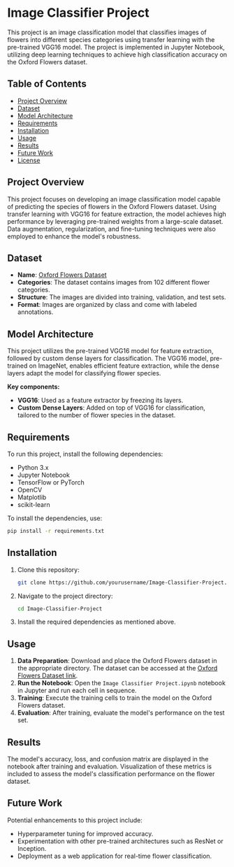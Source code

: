 # Image Classifier Project

This project is an image classification model that classifies images of flowers into different species categories using transfer learning with the pre-trained VGG16 model. The project is implemented in Jupyter Notebook, utilizing deep learning techniques to achieve high classification accuracy on the Oxford Flowers dataset.

## Table of Contents

- [Project Overview](#project-overview)
- [Dataset](#dataset)
- [Model Architecture](#model-architecture)
- [Requirements](#requirements)
- [Installation](#installation)
- [Usage](#usage)
- [Results](#results)
- [Future Work](#future-work)
- [License](#license)

## Project Overview

This project focuses on developing an image classification model capable of predicting the species of flowers in the Oxford Flowers dataset. Using transfer learning with VGG16 for feature extraction, the model achieves high performance by leveraging pre-trained weights from a large-scale dataset. Data augmentation, regularization, and fine-tuning techniques were also employed to enhance the model's robustness.

## Dataset

- **Name**: [Oxford Flowers Dataset](https://www.robots.ox.ac.uk/~vgg/data/flowers/)
- **Categories**: The dataset contains images from 102 different flower categories.
- **Structure**: The images are divided into training, validation, and test sets.
- **Format**: Images are organized by class and come with labeled annotations.

## Model Architecture

This project utilizes the pre-trained VGG16 model for feature extraction, followed by custom dense layers for classification. The VGG16 model, pre-trained on ImageNet, enables efficient feature extraction, while the dense layers adapt the model for classifying flower species.

**Key components:**
- **VGG16**: Used as a feature extractor by freezing its layers.
- **Custom Dense Layers**: Added on top of VGG16 for classification, tailored to the number of flower species in the dataset.

## Requirements

To run this project, install the following dependencies:

- Python 3.x
- Jupyter Notebook
- TensorFlow or PyTorch
- OpenCV
- Matplotlib
- scikit-learn

To install the dependencies, use:

```bash
pip install -r requirements.txt
```
## Installation

1. Clone this repository:

    ```bash
    git clone https://github.com/yourusername/Image-Classifier-Project.git
    ```

2. Navigate to the project directory:

    ```bash
    cd Image-Classifier-Project
    ```

3. Install the required dependencies as mentioned above.

## Usage

1. **Data Preparation**: Download and place the Oxford Flowers dataset in the appropriate directory. The dataset can be accessed at the [Oxford Flowers Dataset link](https://www.robots.ox.ac.uk/~vgg/data/flowers/).
2. **Run the Notebook**: Open the `Image Classifier Project.ipynb` notebook in Jupyter and run each cell in sequence.
3. **Training**: Execute the training cells to train the model on the Oxford Flowers dataset.
4. **Evaluation**: After training, evaluate the model's performance on the test set.

## Results

The model's accuracy, loss, and confusion matrix are displayed in the notebook after training and evaluation. Visualization of these metrics is included to assess the model's classification performance on the flower dataset.

## Future Work

Potential enhancements to this project include:

- Hyperparameter tuning for improved accuracy.
- Experimentation with other pre-trained architectures such as ResNet or Inception.
- Deployment as a web application for real-time flower classification.


